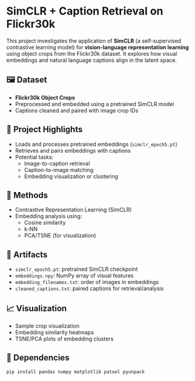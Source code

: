 # SimCLR + Caption Retrieval on Flickr30k

This project investigates the application of **SimCLR** (a self-supervised contrastive learning model) for **vision-language representation learning** using object crops from the Flickr30k dataset. It explores how visual embeddings and natural language captions align in the latent space.

## 🖼️ Dataset

- **Flickr30k Object Crops**
- Preprocessed and embedded using a pretrained SimCLR model
- Captions cleaned and paired with image crop IDs

## 🔧 Project Highlights

- Loads and processes pretrained embeddings (`simclr_epoch5.pt`)
- Retrieves and pairs embeddings with captions
- Potential tasks:
  - Image-to-caption retrieval
  - Caption-to-image matching
  - Embedding visualization or clustering

## 🧠 Methods

- Contrastive Representation Learning (SimCLR)
- Embedding analysis using:
  - Cosine similarity
  - k-NN
  - PCA/TSNE (for visualization)

## 📁 Artifacts

- `simclr_epoch5.pt`: pretrained SimCLR checkpoint
- `embeddings.npy`: NumPy array of visual features
- `embedding_filenames.txt`: order of images in embeddings
- `cleaned_captions.txt`: paired captions for retrieval/analysis

## 📈 Visualization

- Sample crop visualization
- Embedding similarity heatmaps
- TSNE/PCA plots of embedding clusters

## 🧰 Dependencies

```bash
pip install pandas numpy matplotlib patool pyunpack
